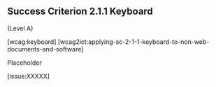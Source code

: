 ## Success Criterion 2.1.1 Keyboard

(Level A)

[wcag:keyboard]
[wcag2ict:applying-sc-2-1-1-keyboard-to-non-web-documents-and-software]

Placeholder

[issue:XXXXX]
